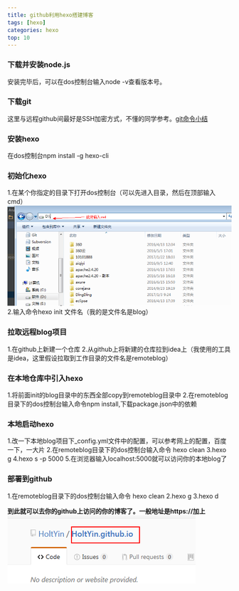 ```yaml
---
title: github利用hexo搭建博客
tags: [hexo]
categories: hexo
top: 10
---
```

### 下载并安装node.js
   安装完毕后，可以在dos控制台输入node -v查看版本号。
### 下载git
   这里与远程github间最好是SSH加密方式，不懂的同学参考。[git命令小结](http://note.youdao.com/)
### 安装hexo
   在dos控制台npm install -g hexo-cli
### 初始化hexo
   1.在某个你指定的目录下打开dos控制台（可以先进入目录，然后在顶部输入cmd）
   <img src="/images/hexo/hexo1.jpg" >
   2.输入命令hexo init 文件名（我的是文件名是blog）
### 拉取远程blog项目
   1.在github上新建一个仓库
   2.从github上将新建的仓库拉到idea上（我使用的工具是idea，这里假设拉取到工作目录的文件名是remoteblog）
   
### 在本地仓库中引入hexo
   1.将前面init的blog目录中的东西全部copy到remoteblog目录中
   2.在remoteblog目录下的dos控制台输入命令npm install,下载package.json中的依赖
### 本地启动hexo
   1.改一下本地blog项目下_config.yml文件中的配置，可以参考网上的配置，百度一下，一大片
   2.在remoteblog目录下的dos控制台输入命令 hexo clean
   3.hexo g
   4.hexo s -p 5000
   5.在浏览器输入localhost:5000就可以访问你的本地blog了
### 部署到github
   1.在remoteblog目录下的dos控制台输入命令 hexo clean
   2.hexo g
   3.hexo d
   
   
   **到此就可以去你的github上访问的你的博客了。一般地址是https://加上
   <img src="/images/hexo/hexo2.jpg" >**
   